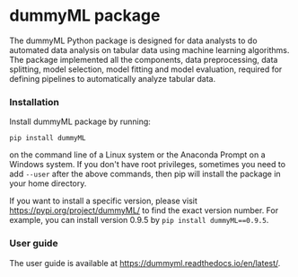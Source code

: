 # dummyML package

The dummyML Python package is designed for data analysts to do automated data analysis on tabular data using machine learning algorithms. The package implemented all the components, data preprocessing, data splitting, model selection, model fitting and model evaluation, required for defining pipelines to automatically analyze tabular data. 

### Installation

Install dummyML package by running:

```
pip install dummyML
```

on the command line of a Linux system or the Anaconda Prompt on a Windows system. If you don't have root privileges, sometimes you need to add `--user` after the above commands, then pip will install the package in your home directory.

If you want to install a specific version, please visit https://pypi.org/project/dummyML/ to find the exact version number. For example, you can install version 0.9.5 by `pip install dummyML==0.9.5`.

### User guide

The user guide is available at https://dummyml.readthedocs.io/en/latest/.
